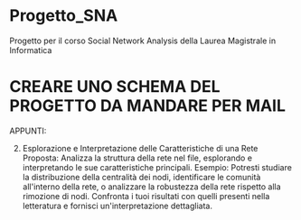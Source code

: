 # Progetto_SNA
Progetto per il corso Social Network Analysis della Laurea Magistrale in Informatica

# CREARE UNO SCHEMA DEL PROGETTO DA MANDARE PER MAIL

APPUNTI:


2. Esplorazione e Interpretazione delle Caratteristiche di una Rete
Proposta: Analizza la struttura della rete nel file, esplorando e interpretando le sue caratteristiche principali.
Esempio: Potresti studiare la distribuzione della centralità dei nodi, identificare le comunità all'interno della rete, o analizzare la robustezza della rete rispetto alla rimozione di nodi. Confronta i tuoi risultati con quelli presenti nella letteratura e fornisci un'interpretazione dettagliata.
